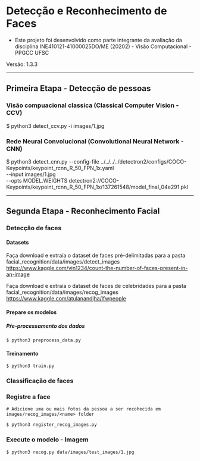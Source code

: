 # Detecção e Reconhecimento de Faces

- Este projeto foi desenvolvido como parte integrante da avaliação da disciplina 
INE410121-41000025DO/ME (20202) - Visão Computacional - PPGCC UFSC

Versão: 1.3.3

-----------------------------------------------------------------

## Primeira Etapa - Detecção de pessoas

### Visão compuacional classica (Classical Computer Vision - CCV)

  $ python3 detect_ccv.py -i images/1.jpg

### Rede Neural Convolucional (Convolutional Neural Network - CNN)

  $ python3 detect_cnn.py --config-file ../../../../detectron2/configs/COCO-Keypoints/keypoint_rcnn_R_50_FPN_1x.yaml \
    --input images/1.jpg \
    --opts MODEL.WEIGHTS detectron2://COCO-Keypoints/keypoint_rcnn_R_50_FPN_1x/137261548/model_final_04e291.pkl

-----------------------------------------------------------------

## Segunda Etapa - Reconhecimento Facial

### Detecção de faces

#### Datasets
Faça download e extraía o dataset de faces pré-delimitadas para
a pasta facial_recognition/data/images/detect_images
https://www.kaggle.com/vin1234/count-the-number-of-faces-present-in-an-image

Faça download e extraía o dataset de faces de celebridades para 
a pasta facial_recognition/data/images/recog_images
https://www.kaggle.com/atulanandjha/lfwpeople

#### Prepare os modelos

##### Pŕe-processamento dos dados

    $ python3 preprocess_data.py

#### Treinamento
    
    $ python3 train.py


### Classificação de faces

### Registre a face

    # Adicione uma ou mais fotos da pessoa a ser recohecida em images/recog_images/<name> folder

    $ python3 register_recog_images.py

### Execute o modelo - Imagem

    $ python3 recog.py data/images/test_images/1.jpg
